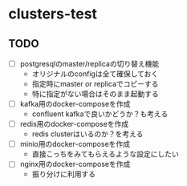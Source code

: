 # clusters-test

## TODO
- [ ] postgresqlのmaster/replicaの切り替え機能
  - オリジナルのconfigは全て確保しておく
  - 指定時にmaster or replicaでコピーする
  - 特に指定がない場合はそのまま起動する
- [ ] kafka用のdocker-composeを作成
  - confluent kafkaで良いかどうか？も考える
- [ ] redis用のdocker-composeを作成
  - redis clusterはいるのか？を考える
- [ ] minio用のdocker-composeを作成
  - 直接こっちをみてもらえるような設定にしたい
- [ ] nginx用のdocker-composeを作成
  - 振り分けに利用する